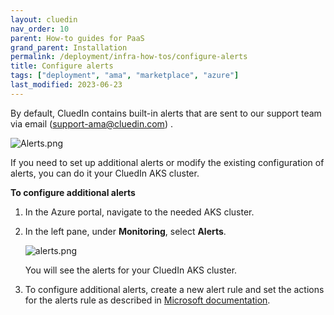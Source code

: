 ```yaml
---
layout: cluedin
nav_order: 10
parent: How-to guides for PaaS
grand_parent: Installation
permalink: /deployment/infra-how-tos/configure-alerts
title: Configure alerts
tags: ["deployment", "ama", "marketplace", "azure"]
last_modified: 2023-06-23
---
```


By default, CluedIn contains built-in alerts that are sent to our support team via email (<a href="mailto:support@cluedin.com">support-ama@cluedin.com</a>) .

![Alerts.png](../../assets/images/ama/howtos/configure-alerts-1.png)

If you need to set up additional alerts or modify the existing configuration of alerts, you can do it your CluedIn AKS cluster.

**To configure additional alerts**

1. In the Azure portal, navigate to the needed AKS cluster.

1. In the left pane, under **Monitoring**, select **Alerts**.

    ![alerts.png](../../assets/images/ama/howtos/configure-alerts-2.png)

    You will see the alerts for your CluedIn AKS cluster.
    
1. To configure additional alerts, create a new alert rule and set the actions for the alerts rule as described in [Microsoft documentation](https://learn.microsoft.com/en-us/azure/azure-monitor/alerts/alerts-create-new-alert-rule?tabs=metric).